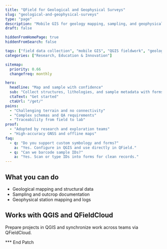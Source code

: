 ```yaml
---
title: "QField for Geological and Geophysical Surveys"
slug: "geological-and-geophysical-surveys"
type: "page"
description: "Mobile GIS for geology mapping, sampling, and geophysical survey support—offline and precise."
draft: false

hiddenFromHomePage: true
hiddenFromSearch: false

tags: ["field data collection", "mobile GIS", "QGIS fieldwork", "geology", "geophysical", "sampling"]
categories: ["Research, Education & Innovation"]

sitemap:
  priority: 0.66
  changefreq: monthly

hero:
  headline: "Map and sample with confidence"
  sub: "Collect structures, lithologies, and sample metadata with forms and photo evidence."
  ctaText: "Get started"
  ctaUrl: "/get/"
pains:
  - "Challenging terrain and no connectivity"
  - "Complex schemas and QA requirements"
  - "Traceability from field to lab"
proof:
  - "Adopted by research and exploration teams"
  - "High-accuracy GNSS and offline maps"
faq:
  - q: "Do you support custom symbology and forms?"
    a: "Yes. Configure in QGIS and use directly in QField."
  - q: "Can we barcode sample IDs?"
    a: "Yes. Scan or type IDs into forms for clean records."
---
```


## What you can do
- Geological mapping and structural data  
- Sampling and outcrop documentation  
- Geophysical station mapping and logs

## Works with QGIS and QFieldCloud
Prepare projects in QGIS and synchronize work across teams via QFieldCloud.

*** End Patch